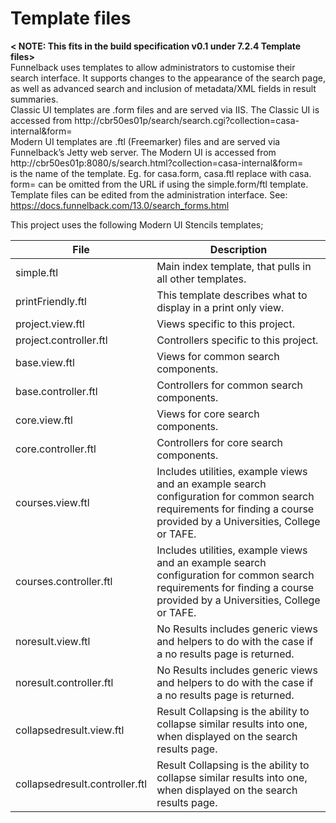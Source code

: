 Template files
=====================

**&lt; NOTE: This fits in the build specification v0.1 under 7.2.4 Template files&gt;**<br>
Funnelback uses templates to allow administrators to customise their search interface. It supports changes to the appearance of the search page, as well as advanced search and inclusion of metadata/XML fields in result summaries.
<br>
Classic UI templates are .form files and are served via IIS.  The Classic UI is accessed from http://cbr50es01p/search/search.cgi?collection=casa-internal&form=<FORMNAME>
<br>
Modern UI templates are .ftl (Freemarker) files and are served via Funnelback’s Jetty web server. The Modern UI is accessed from http://cbr50es01p:8080/s/search.html?collection=casa-internal&form=<FORMNAME>
<br>
<FORMNAME> is the name of the template.  Eg. for casa.form, casa.ftl replace <FORMNAME> with casa.
 form=<FORMNAME> can be omitted from the URL if using the simple.form/ftl template.
<br>
Template files can be edited from the administration interface. See: https://docs.funnelback.com/13.0/search_forms.html

This project uses the following Modern UI Stencils templates;

 File | Description
 -------- | ----------
 simple.ftl | Main index template, that pulls in all other templates.
 printFriendly.ftl | This template describes what to display in a print only view.
 project.view.ftl | Views specific to this project.
 project.controller.ftl | Controllers specific to this project.
 base.view.ftl | Views for common search components.
 base.controller.ftl | Controllers for common search components.  
 core.view.ftl | Views for core search components.
 core.controller.ftl | Controllers for core search components.
 courses.view.ftl | Includes utilities, example views and an example search configuration for common search requirements for finding a course provided by a Universities, College or TAFE.
 courses.controller.ftl | Includes utilities, example views and an example search configuration for common search requirements for finding a course provided by a Universities, College or TAFE.
 noresult.view.ftl | No Results includes generic views and helpers to do with the case if a no results page is returned.
 noresult.controller.ftl | No Results includes generic views and helpers to do with the case if a no results page is returned.
 collapsedresult.view.ftl | Result Collapsing is the ability to collapse similar results into one, when displayed on the search results page.
 collapsedresult.controller.ftl | Result Collapsing is the ability to collapse similar results into one, when displayed on the search results page.
